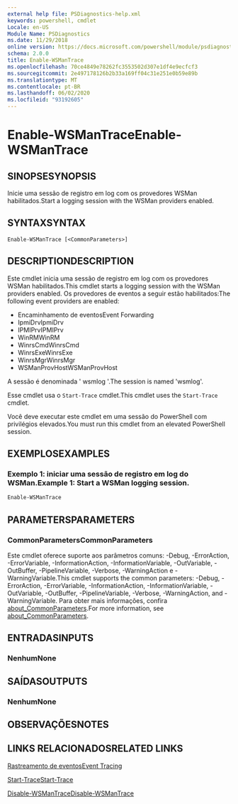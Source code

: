 ```yaml
---
external help file: PSDiagnostics-help.xml
keywords: powershell, cmdlet
Locale: en-US
Module Name: PSDiagnostics
ms.date: 11/29/2018
online version: https://docs.microsoft.com/powershell/module/psdiagnostics/enable-wsmantrace?view=powershell-6&WT.mc_id=ps-gethelp
schema: 2.0.0
title: Enable-WSManTrace
ms.openlocfilehash: 70ce4849e78262fc3553502d307e1df4e9ecfcf3
ms.sourcegitcommit: 2e497178126b2b33a169ff04c31e251e0b59e89b
ms.translationtype: MT
ms.contentlocale: pt-BR
ms.lasthandoff: 06/02/2020
ms.locfileid: "93192605"
---
```

# <span data-ttu-id="72108-103">Enable-WSManTrace</span><span class="sxs-lookup"><span data-stu-id="72108-103">Enable-WSManTrace</span></span>

## <span data-ttu-id="72108-104">SINOPSE</span><span class="sxs-lookup"><span data-stu-id="72108-104">SYNOPSIS</span></span>
<span data-ttu-id="72108-105">Inicie uma sessão de registro em log com os provedores WSMan habilitados.</span><span class="sxs-lookup"><span data-stu-id="72108-105">Start a logging session with the WSMan providers enabled.</span></span>

## <span data-ttu-id="72108-106">SYNTAX</span><span class="sxs-lookup"><span data-stu-id="72108-106">SYNTAX</span></span>

```
Enable-WSManTrace [<CommonParameters>]
```

## <span data-ttu-id="72108-107">DESCRIPTION</span><span class="sxs-lookup"><span data-stu-id="72108-107">DESCRIPTION</span></span>
<span data-ttu-id="72108-108">Este cmdlet inicia uma sessão de registro em log com os provedores WSMan habilitados.</span><span class="sxs-lookup"><span data-stu-id="72108-108">This cmdlet starts a logging session with the WSMan providers enabled.</span></span> <span data-ttu-id="72108-109">Os provedores de eventos a seguir estão habilitados:</span><span class="sxs-lookup"><span data-stu-id="72108-109">The following event providers are enabled:</span></span>

- <span data-ttu-id="72108-110">Encaminhamento de eventos</span><span class="sxs-lookup"><span data-stu-id="72108-110">Event Forwarding</span></span>
- <span data-ttu-id="72108-111">IpmiDrv</span><span class="sxs-lookup"><span data-stu-id="72108-111">IpmiDrv</span></span>
- <span data-ttu-id="72108-112">IPMIPrv</span><span class="sxs-lookup"><span data-stu-id="72108-112">IPMIPrv</span></span>
- <span data-ttu-id="72108-113">WinRM</span><span class="sxs-lookup"><span data-stu-id="72108-113">WinRM</span></span>
- <span data-ttu-id="72108-114">WinrsCmd</span><span class="sxs-lookup"><span data-stu-id="72108-114">WinrsCmd</span></span>
- <span data-ttu-id="72108-115">WinrsExe</span><span class="sxs-lookup"><span data-stu-id="72108-115">WinrsExe</span></span>
- <span data-ttu-id="72108-116">WinrsMgr</span><span class="sxs-lookup"><span data-stu-id="72108-116">WinrsMgr</span></span>
- <span data-ttu-id="72108-117">WSManProvHost</span><span class="sxs-lookup"><span data-stu-id="72108-117">WSManProvHost</span></span>

<span data-ttu-id="72108-118">A sessão é denominada ' wsmlog '.</span><span class="sxs-lookup"><span data-stu-id="72108-118">The session is named 'wsmlog'.</span></span>

<span data-ttu-id="72108-119">Esse cmdlet usa o `Start-Trace` cmdlet.</span><span class="sxs-lookup"><span data-stu-id="72108-119">This cmdlet uses the `Start-Trace` cmdlet.</span></span>

<span data-ttu-id="72108-120">Você deve executar este cmdlet em uma sessão do PowerShell com privilégios elevados.</span><span class="sxs-lookup"><span data-stu-id="72108-120">You must run this cmdlet from an elevated PowerShell session.</span></span>

## <span data-ttu-id="72108-121">EXEMPLOS</span><span class="sxs-lookup"><span data-stu-id="72108-121">EXAMPLES</span></span>

### <span data-ttu-id="72108-122">Exemplo 1: iniciar uma sessão de registro em log do WSMan.</span><span class="sxs-lookup"><span data-stu-id="72108-122">Example 1: Start a WSMan logging session.</span></span>

```powershell
Enable-WSManTrace
```

## <span data-ttu-id="72108-123">PARAMETERS</span><span class="sxs-lookup"><span data-stu-id="72108-123">PARAMETERS</span></span>

### <span data-ttu-id="72108-124">CommonParameters</span><span class="sxs-lookup"><span data-stu-id="72108-124">CommonParameters</span></span>

<span data-ttu-id="72108-125">Este cmdlet oferece suporte aos parâmetros comuns: -Debug, -ErrorAction, -ErrorVariable, -InformationAction, -InformationVariable, -OutVariable, -OutBuffer, -PipelineVariable, -Verbose, -WarningAction e -WarningVariable.</span><span class="sxs-lookup"><span data-stu-id="72108-125">This cmdlet supports the common parameters: -Debug, -ErrorAction, -ErrorVariable, -InformationAction, -InformationVariable, -OutVariable, -OutBuffer, -PipelineVariable, -Verbose, -WarningAction, and -WarningVariable.</span></span> <span data-ttu-id="72108-126">Para obter mais informações, confira [about_CommonParameters](https://go.microsoft.com/fwlink/?LinkID=113216).</span><span class="sxs-lookup"><span data-stu-id="72108-126">For more information, see [about_CommonParameters](https://go.microsoft.com/fwlink/?LinkID=113216).</span></span>

## <span data-ttu-id="72108-127">ENTRADAS</span><span class="sxs-lookup"><span data-stu-id="72108-127">INPUTS</span></span>

### <span data-ttu-id="72108-128">Nenhum</span><span class="sxs-lookup"><span data-stu-id="72108-128">None</span></span>

## <span data-ttu-id="72108-129">SAÍDAS</span><span class="sxs-lookup"><span data-stu-id="72108-129">OUTPUTS</span></span>

### <span data-ttu-id="72108-130">Nenhum</span><span class="sxs-lookup"><span data-stu-id="72108-130">None</span></span>

## <span data-ttu-id="72108-131">OBSERVAÇÕES</span><span class="sxs-lookup"><span data-stu-id="72108-131">NOTES</span></span>

## <span data-ttu-id="72108-132">LINKS RELACIONADOS</span><span class="sxs-lookup"><span data-stu-id="72108-132">RELATED LINKS</span></span>

[<span data-ttu-id="72108-133">Rastreamento de eventos</span><span class="sxs-lookup"><span data-stu-id="72108-133">Event Tracing</span></span>](/windows/desktop/ETW/event-tracing-portal)

[<span data-ttu-id="72108-134">Start-Trace</span><span class="sxs-lookup"><span data-stu-id="72108-134">Start-Trace</span></span>](start-trace.md)

[<span data-ttu-id="72108-135">Disable-WSManTrace</span><span class="sxs-lookup"><span data-stu-id="72108-135">Disable-WSManTrace</span></span>](Disable-WSManTrace.md)
